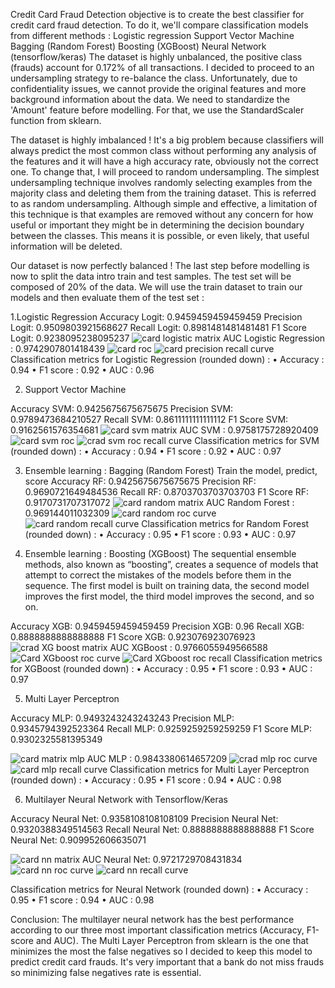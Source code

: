 Credit Card Fraud Detection
objective is to create the best classifier for credit card fraud detection. To do it, we'll compare classification models from different methods : Logistic regression Support Vector Machine Bagging (Random Forest) Boosting (XGBoost) Neural Network (tensorflow/keras) The dataset is highly unbalanced, the positive class (frauds) account for 0.172% of all transactions. I decided to proceed to an undersampling strategy to re-balance the class. Unfortunately, due to confidentiality issues, we cannot provide the original features and more background information about the data.
We need to standardize the 'Amount' feature before modelling. For that, we use the StandardScaler function from sklearn. 
 
The dataset is highly imbalanced ! It's a big problem because classifiers will always predict the most common class without performing any analysis of the features and it will have a high accuracy rate, obviously not the correct one. To change that, I will proceed to random undersampling.
The simplest undersampling technique involves randomly selecting examples from the majority class and deleting them from the training dataset. This is referred to as random undersampling.
Although simple and effective, a limitation of this technique is that examples are removed without any concern for how useful or important they might be in determining the decision boundary between the classes. This means it is possible, or even likely, that useful information will be deleted.
 
Our dataset is now perfectly balanced !
The last step before modelling is now to split the data intro train and test samples. The test set will be composed of 20% of the data.
We will use the train dataset to train our models and then evaluate them of the test set :

 1.Logistic Regression
Accuracy Logit: 0.9459459459459459
Precision Logit: 0.9509803921568627
Recall Logit: 0.8981481481481481
F1 Score Logit: 0.9238095238095237
![card logistic matrix](https://user-images.githubusercontent.com/109465506/185758386-b3afacbe-1540-402e-b9d7-f59cb4d39ae2.png)
AUC Logistic Regression : 0.9742907801418439
![card roc](https://user-images.githubusercontent.com/109465506/185758422-df8080bf-cd98-435d-82dd-4cdd9ba65210.png)
![card precision recall curve](https://user-images.githubusercontent.com/109465506/185758436-12ff9bd5-3212-47a7-9a79-f989e9f67a0d.png)
 Classification metrics for Logistic Regression (rounded down) :
•	Accuracy : 0.94
•	F1 score : 0.92
•	AUC : 0.96

2. Support Vector Machine

Accuracy SVM: 0.9425675675675675
Precision SVM: 0.9789473684210527
Recall SVM: 0.8611111111111112
F1 Score SVM: 0.9162561576354681
![card svm matrix](https://user-images.githubusercontent.com/109465506/185758470-eadb0188-f47a-4951-91f9-7a4bc0d99c48.png)
AUC SVM : 0.9758175728920409
![card svm roc](https://user-images.githubusercontent.com/109465506/185758480-8203f0a5-5117-453b-b738-b558b6254ff5.png)
![crad svm roc recall curve](https://user-images.githubusercontent.com/109465506/185758499-86f9d517-ac4a-49dd-ae31-953820119e18.png)
Classification metrics for SVM (rounded down) :
•	Accuracy : 0.94
•	F1 score : 0.92
•	AUC : 0.97

3. Ensemble learning : Bagging (Random Forest)
Train the model, predict, score
Accuracy RF: 0.9425675675675675
Precision RF: 0.9690721649484536
Recall RF: 0.8703703703703703
F1 Score RF: 0.9170731707317072
![card random matrix](https://user-images.githubusercontent.com/109465506/185758537-3e0d82be-cf8c-433d-866c-d91e3f08afbe.png)
AUC Random Forest : 0.969144011032309
![card random roc curve](https://user-images.githubusercontent.com/109465506/185758566-3d5cdc42-b028-4445-9027-9379be1f97b7.png)
![card random recall curve](https://user-images.githubusercontent.com/109465506/185758575-e19436f1-5693-42d2-95a6-a1b9f14d7f9e.png)
Classification metrics for Random Forest (rounded down) :
•	Accuracy : 0.95
•	F1 score : 0.93
•	AUC : 0.97



4. Ensemble learning : Boosting (XGBoost)
The sequential ensemble methods, also known as “boosting”, creates a sequence of models that attempt to correct the mistakes of the models before them in the sequence. The first model is built on training data, the second model improves the first model, the third model improves the second, and so on.

Accuracy XGB: 0.9459459459459459
Precision XGB: 0.96
Recall XGB: 0.8888888888888888
F1 Score XGB: 0.923076923076923
![crad XG boost matrix](https://user-images.githubusercontent.com/109465506/185758587-a93bb5cf-73e3-4d2c-b9cf-500bf6cfe20d.png)
AUC XGBoost : 0.9766055949566588
 ![Card XGboost roc curve](https://user-images.githubusercontent.com/109465506/185758661-7b0396db-465f-4e85-b650-c54afda66b0a.png)
![Card XGboost roc recall](https://user-images.githubusercontent.com/109465506/185758680-3e1f98a3-3873-4da6-8163-1b3fd0961f87.png)
Classification metrics for XGBoost (rounded down) :
•	Accuracy : 0.95
•	F1 score : 0.93
•	AUC : 0.97

5. Multi Layer Perceptron

Accuracy MLP: 0.9493243243243243
Precision MLP: 0.9345794392523364
Recall MLP: 0.9259259259259259
F1 Score MLP: 0.9302325581395349

![card matrix mlp](https://user-images.githubusercontent.com/109465506/185758720-e3c68adf-aa4e-4572-aba0-1e2982d4c8f5.png)
AUC MLP : 0.9843380614657209
![crad mlp roc curve](https://user-images.githubusercontent.com/109465506/185758757-d8d21cb2-9a48-4c1e-97e2-aa5e6a50b17b.png)
![card mlp recall curve](https://user-images.githubusercontent.com/109465506/185758772-65d39e83-f620-4d69-93f6-3aee7aaf85d8.png)
Classification metrics for Multi Layer Perceptron (rounded down) :
•	Accuracy : 0.95
•	F1 score : 0.94
•	AUC : 0.98


6. Multilayer Neural Network with Tensorflow/Keras

Accuracy Neural Net: 0.9358108108108109
Precision Neural Net: 0.9320388349514563
Recall Neural Net: 0.8888888888888888
F1 Score Neural Net: 0.909952606635071

![card nn matrix](https://user-images.githubusercontent.com/109465506/185758796-84430e85-e06e-4422-b99e-fe0b80fc470e.png)
 AUC Neural Net:  0.9721729708431834
![card nn roc curve](https://user-images.githubusercontent.com/109465506/185758806-86703bd2-0609-45a8-af69-a337e7e4aac6.png)
![card nn recall curve](https://user-images.githubusercontent.com/109465506/185758811-99c1f936-e97e-42a4-b431-4f7337191efc.png)

 Classification metrics for Neural Network (rounded down) :
•	Accuracy : 0.95
•	F1 score : 0.94
•	AUC : 0.98


Conclusion:
The multilayer neural network has the best performance according to our three most important classification metrics (Accuracy, F1-score and AUC). The Multi Layer Perceptron from sklearn is the one that minimizes the most the false negatives so I decided to keep this model to predict credit card frauds. It's very important that a bank do not miss frauds so minimizing false negatives rate is essential.

        
